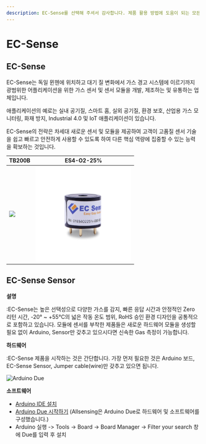 ```yaml
---
description: EC-Sense를 선택해 주셔서 감사합니다. 제품 활용 방법에 도움이 되는 모든 문서를 제공합니다.
---
```


# EC-Sense

## EC-Sense

EC-Sense는 독일 뮌헨에 위치하고 대기 질 변화에서 가스 경고 시스템에 이르기까지 광범위한 어플리케이션을 위한 가스 센서 및 센서 모듈을 개발, 제조하는 및 유통하는 업체입니다.

애플리케이션의 예로는 실내 공기질, 스마트 홈, 실외 공기질, 환경 보호, 산업용 가스 모니터링, 화재 방지, Industrial 4.0 및 IoT 애플리케이션이 있습니다.

EC-Sense의 전략은 차세대 새로운 센서 및 모듈을 제공하여 고객이 고품질 센서 기술을 쉽고 빠르고 안전하게 사용할 수 있도록 하여 다른 핵심 역량에 집중할 수 있는 능력을 확보하는 것입니다.

| TB200B                                                  | ES4-O2-25%                                       |
| ------------------------------------------------------- | ------------------------------------------------ |
| ![](<../../.gitbook/assets/TB200B\_250x250png (1).png>) | ![](<../../.gitbook/assets/EC-Sens profile.png>) |

## EC-Sense Sensor

**설명**

:EC-Sense는 높은 선택성으로 다양한 가스를 감지, 빠른 응답 시간과 안정적인 Zero 리턴 시간, -20° \~ +55°C의 넓은 작동 온도 범위, RoHS 승인 환경 디자인을 공통적으로 포함하고 있습니다. 모듈에 센서를 부착한 제품들은 새로운 하드웨어 모듈을 생성할 필요 없이 Arduino, Sensor만 갖추고 있으시다면 신속한 Gas 측정이 가능합니다.

**하드웨어**

:EC-Sense 제품을 시작하는 것은 간단합니다. 가장 먼저 필요한 것은 Arduino 보드, EC-Sense Sensor, Jumper cable(wire)만 갖추고 있으면 됩니다.

![Arduino Due](../../.gitbook/assets/arduino\_due\_main500x262.jpg)

**소프트웨어**

* [Arduino IDE 설치](https://www.arduino.cc/en/software)
* [Arduino Due 시작하기](https://www.arduino.cc/en/Guide/ArduinoDue) (Allsensing은 Arduino Due로 하드웨어 및 소프트웨어를 구성했습니다.)
* Arduino 실행 -> Tools -> Board -> Board Manager -> Filter your search 창에 Due를 입력 후 설치
